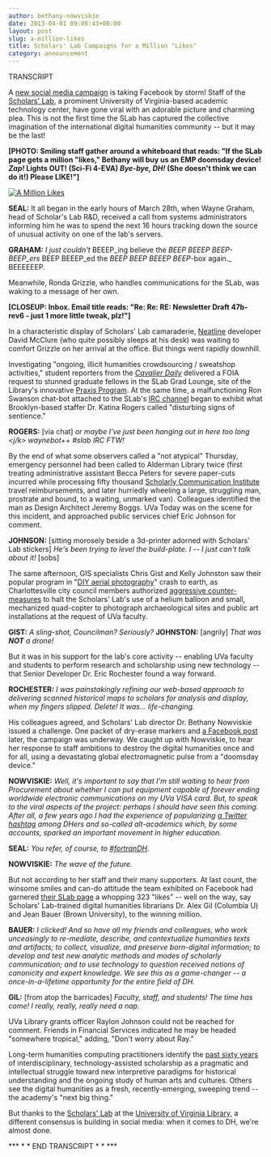 ```yaml
---
author: bethany-nowviskie
date: 2013-04-01 09:08:43+00:00
layout: post
slug: a-million-likes
title: Scholars' Lab Campaigns for a Million "Likes"
category: announcement
---
```


TRANSCRIPT

A [new social media campaign](https://www.facebook.com/scholarslab) is taking Facebook by storm! Staff of the [Scholars' Lab](http://scholarslab.org/), a prominent University of Virginia-based academic technology center, have gone viral with an adorable picture and charming plea. This is not the first time the SLab has captured the collective imagination of the international digital humanities community -- but it may be the last!

**[PHOTO: Smiling staff gather around a whiteboard that reads: "If the SLab page gets a million "likes," Bethany will buy us an EMP doomsday device! *Zap!* Lights OUT! (Sci-Fi 4-EVA) *Bye-bye, DH!* (She doesn't think we can do it!) Please LIKE!"]**


[![A Million Likes](http://static.scholarslab.org/wp-content/uploads/2013/04/photo-1024x768.jpg)](https://www.facebook.com/scholarslab)


**SEAL:** It all began in the early hours of March 28th, when Wayne Graham, head of Scholar's Lab R&D, received a call from systems administrators informing him he was to spend the next 16 hours tracking down the source of unusual activity on one of the lab's servers.

**GRAHAM:** _I just couldn't_ BEEEP_ing believe the _BEEP BEEEP BEEP-BEEP_ers_ BEEP BEEEP_ed the _BEEP BEEP BEEEP BEEP_-box again._ BEEEEEEP.

Meanwhile, Ronda Grizzle, who handles communications for the SLab, was waking to a message of her own.

**[CLOSEUP: Inbox. Email title reads: "Re: Re: RE: Newsletter Draft 47b-rev6 - just 1 more little tweak, plz!"]**

In a characteristic display of Scholars' Lab camaraderie, [Neatline](http://neatline.org/) developer David McClure (who quite possibly sleeps at his desk) was waiting to comfort Grizzle on her arrival at the office. But things went rapidly downhill.

Investigating "ongoing, illicit humanities crowdsourcing / sweatshop activities," student reporters from the [_Cavalier Daily_](http://www.cavalierdaily.com) delivered a FOIA request to stunned graduate fellows in the SLab Grad Lounge, site of the Library's innovative [Praxis Program](http://praxis-network.org/praxis-program.html). At the same time, a malfunctioning Ron Swanson chat-bot attached to the SLab's [IRC channel](irc://irc.freenode.net/#slab) began to exhibit what Brooklyn-based staffer Dr. Katina Rogers called "disturbing signs of sentience."

**ROGERS:** [via chat] _or maybe I've just been hanging out in here too long <j/k> waynebot++ #slab IRC FTW!_

By the end of what some observers called a "not atypical" Thursday, emergency personnel had been called to Alderman Library twice (first treating administrative assistant Becca Peters for severe paper-cuts incurred while processing fifty thousand [Scholarly Communication Institute](http://uvasci.org/) travel reimbursements, and later hurriedly wheeling a large, struggling man, prostrate and bound, to a waiting, unmarked van). Colleagues identified the man as Design Architect Jeremy Boggs. UVa Today was on the scene for this incident, and approached public services chief Eric Johnson for comment.

**JOHNSON:** [sitting morosely beside a 3d-printer adorned with Scholars' Lab stickers] _He's been trying to level the build-plate. I -- I just can't talk about it!_ [sobs]

The same afternoon, GIS specialists Chris Gist and Kelly Johnston saw their popular program in "[DIY aerial photography](https://scholarslab.org/?s=diy+aerial)" crash to earth, as Charlottesville city council members authorized [aggressive counter-measures](http://usnews.nbcnews.com/_news/2013/02/05/16857529-virginia-city-becomes-first-to-pass-anti-drone-resolution?lite) to halt the Scholars' Lab's use of a helium balloon and small, mechanized quad-copter to photograph archaeological sites and public art installations at the request of UVa faculty.

**GIST:** _A sling-shot, Councilman? Seriously?_
**JOHNSTON:** [angrily] _That was **NOT** a drone!_

But it was in his support for the lab's core activity -- enabling UVa faculty and students to perform research and scholarship using new technology -- that Senior Developer Dr. Eric Rochester found a way forward.

**ROCHESTER:** _I was painstakingly refining our web-based approach to delivering scanned historical maps to scholars for analysis and display, when my fingers slipped. Delete! It was... life-changing._

His colleagues agreed, and Scholars' Lab director Dr. Bethany Nowviskie issued a challenge. One packet of dry-erase markers and [a Facebook post](https://www.facebook.com/scholarslab) later, the campaign was underway. We caught up with Nowviskie, to hear her response to staff ambitions to destroy the digital humanities once and for all, using a devastating global electromagnetic pulse from a "doomsday device."

**NOWVISKIE:** _Well, it's important to say that I'm still waiting to hear from Procurement about whether I can put equipment capable of forever ending worldwide electronic communications on my UVa VISA card. But, to speak to the viral aspects of the project: perhaps I should have seen this coming. After all, a few years ago I had the experience of popularizing [a Twitter hashtag](https://twitter.com/search?q=altac&src=typd) among DHers and so-called alt-academics which, by some accounts, sparked an important movement in higher education._

**SEAL:** _You refer, of course, to [#fortranDH](http://en.wikipedia.org/wiki/File:FortranCardPROJ039.agr.jpg)._

**NOWVISKIE:** _The wave of the future._

But not according to her staff and their many supporters. At last count, the winsome smiles and can-do attitude the team exhibited on Facebook had garnered [their SLab page](https://www.facebook.com/scholarslab) a whopping 323 "likes" -- well on the way, say Scholars' Lab-trained digital humanities librarians Dr. Alex Gil (Columbia U) and Jean Bauer (Brown University), to the winning million.

**BAUER:** _I clicked! And so have all my friends and colleagues, who work unceasingly to re-mediate, describe, and contextualize humanities texts and artifacts; to collect, visualize, and preserve born-digital information; to develop and test new analytic methods and modes of scholarly communication; and to use technology to question received notions of canonicity and expert knowledge. We see this as a game-changer -- a once-in-a-lifetime opportunity for the entire field of DH._

**GIL:** [from atop the barricades] _Faculty, staff, and students! The time has come! I really, really, really need a nap._

UVa Library grants officer Raylon Johnson could not be reached for comment. Friends in Financial Services indicated he may be headed "somewhere tropical," adding, "Don't worry about Ray."

Long-term humanities computing practitioners identify the [past sixty years](http://en.wikipedia.org/wiki/Digital_humanities#History) of interdisciplinary, technology-assisted scholarship as a pragmatic and intellectual struggle toward new interpretive paradigms for historical understanding and the ongoing study of human arts and cultures. Others see the digital humanities as a fresh, recently-emerging, sweeping trend -- the academy's "next big thing."

But thanks to the [Scholars' Lab](http://scholarslab.org) at the [University of Virginia Library](http://library.virginia.edu), a different consensus is building in social media: when it comes to DH, we're almost done.

*** * * END TRANSCRIPT * * ***
